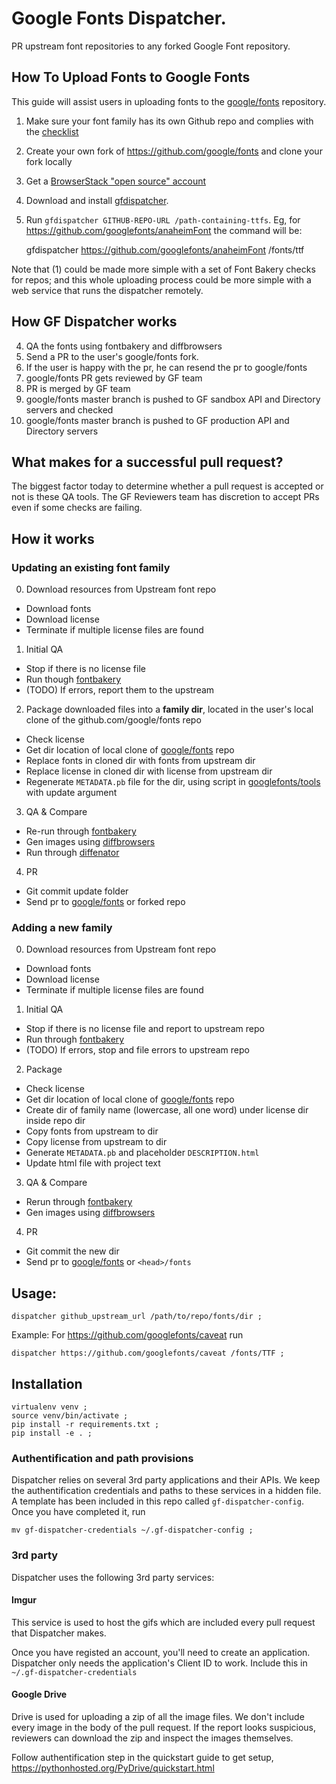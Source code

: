 # Google Fonts Dispatcher.

PR upstream font repositories to any forked Google Font repository.

## How To Upload Fonts to Google Fonts

This guide will assist users in uploading fonts to the [google/fonts](https://github.com/google/fonts) repository.

1. Make sure your font family has its own Github repo and complies with the [checklist](https://github.com/googlefonts/gf-docs/blob/master/ProjectChecklist.md)
2. Create your own fork of https://github.com/google/fonts and clone your fork locally
3. Get a [BrowserStack "open source" account](https://www.browserstack.com/opensource)
4. Download and install [gfdispatcher]().
5. Run `gfdispatcher GITHUB-REPO-URL /path-containing-ttfs`. Eg, for <https://github.com/googlefonts/anaheimFont> the command will be:

    gfdispatcher https://github.com/googlefonts/anaheimFont /fonts/ttf

Note that (1) could be made more simple with a set of Font Bakery checks for repos; and this whole uploading process could be more simple with a web service that runs the dispatcher remotely. 


## How GF Dispatcher works



4. QA the fonts using fontbakery and diffbrowsers
5. Send a PR to the user's google/fonts fork.
6. If the user is happy with the pr, he can resend the pr to google/fonts
7. google/fonts PR gets reviewed by GF team
8. PR is merged by GF team
9. google/fonts master branch is pushed to GF sandbox API and Directory servers and checked
10. google/fonts master branch is pushed to GF production API and Directory servers


## What makes for a successful pull request?

The biggest factor today to determine whether a pull request is accepted or not is these QA tools.
The GF Reviewers team has discretion to accept PRs even if some checks are failing.

## How it works

### Updating an existing font family

0. Download resources from Upstream font repo

- Download fonts
- Download license
- Terminate if multiple license files are found

1. Initial QA

- Stop if there is no license file
- Run though [fontbakery](https://github.com/googlefonts/fontbakery)
- (TODO) If errors, report them to the upstream

2. Package downloaded files into a **family dir**, located in the user's local clone of the github.com/google/fonts repo

- Check license
- Get dir location of local clone of [google/fonts](https://github.com/google/fonts) repo
- Replace fonts in cloned dir with fonts from upstream dir
- Replace license in cloned dir with license from upstream dir
- Regenerate `METADATA.pb` file for the dir, using script in [googlefonts/tools](https://github.com/googlefonts/tools) with update argument

3. QA & Compare

- Re-run through [fontbakery](https://github.com/googlefonts/fontbakery)
- Gen images using [diffbrowsers](https://github.com/googlefonts/diffbrowsers)
- Run through [diffenator](https://github.com/googlefonts/fontdiffenator)

4. PR

- Git commit update folder
- Send pr to [google/fonts](https://github.com/google/fonts) or forked repo

### Adding a new family

0. Download resources from Upstream font repo

- Download fonts
- Download license
- Terminate if multiple license files are found

1. Initial QA

- Stop if there is no license file and report to upstream repo
- Run through [fontbakery](https://github.com/googlefonts/fontbakery)
- (TODO) If errors, stop and file errors to upstream repo

2. Package

- Check license
- Get dir location of local clone of [google/fonts](https://github.com/google/fonts) repo
- Create dir of family name (lowercase, all one word) under license dir inside repo dir 
- Copy fonts from upstream to dir
- Copy license from upstream to dir
- Generate `METADATA.pb` and placeholder `DESCRIPTION.html`
- Update html file with project text

3. QA & Compare
- Rerun through [fontbakery](https://github.com/googlefonts/fontbakery)
- Gen images using [diffbrowsers](https://github.com/googlefonts/diffbrowsers)

4. PR

- Git commit the new dir
- Send pr to [google/fonts](https://github.com/google/fonts) or `<head>/fonts`


## Usage:


    dispatcher github_upstream_url /path/to/repo/fonts/dir ;

Example: For <https://github.com/googlefonts/caveat> run

    dispatcher https://github.com/googlefonts/caveat /fonts/TTF ;

## Installation

    virtualenv venv ;
    source venv/bin/activate ;
    pip install -r requirements.txt ;
    pip install -e . ;

### Authentification and path provisions

Dispatcher relies on several 3rd party applications and their APIs.
We keep the authentification credentials and paths to these services in a hidden file.
A template has been included in this repo called `gf-dispatcher-config`.
Once you have completed it, run

    mv gf-dispatcher-credentials ~/.gf-dispatcher-config ;

### 3rd party

Dispatcher uses the following 3rd party services:

#### Imgur

This service is used to host the gifs which are included every pull request that Dispatcher makes.

Once you have registed an account, you'll need to create an application. Dispatcher only needs the application's Client ID to work. Include this in `~/.gf-dispatcher-credentials`


#### Google Drive

Drive is used for uploading a zip of all the image files. We don't include every image in the body of the pull request. If the report looks suspicious, reviewers can download the zip and inspect the images themselves.

Follow authentification step in the quickstart guide to get setup, <https://pythonhosted.org/PyDrive/quickstart.html>
